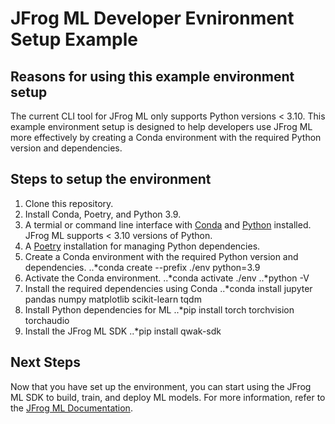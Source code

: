 # JFrog ML Developer Evnironment Setup Example

## Reasons for using this example environment setup
The current CLI tool for JFrog ML only supports Python versions < 3.10. This example environment setup is designed to help developers use JFrog ML more effectively by creating a Conda environment with the required Python version and dependencies.

## Steps to setup the environment
1. Clone this repository.
2. Install Conda, Poetry, and Python 3.9.
3. A termial or command line interface with [Conda](https://docs.conda.io/projects/conda/en/latest/user-guide/install/index.html) and [Python](https://www.python.org/downloads/) installed. JFrog ML supports < 3.10 versions of Python.
4. A [Poetry](https://python-poetry.org/docs/) installation for managing Python dependencies.
5. Create a Conda environment with the required Python version and dependencies.
..*conda create --prefix ./env python=3.9
6. Activate the Conda environment.
..*conda activate ./env
..*python -V
7. Install the required dependencies using Conda
..*conda install jupyter pandas numpy matplotlib scikit-learn tqdm
8. Install Python dependencies for ML
..*pip install torch torchvision torchaudio
9. Install the JFrog ML SDK 
..*pip install qwak-sdk

## Next Steps
Now that you have set up the environment, you can start using the JFrog ML SDK to build, train, and deploy ML models. For more information, refer to the [JFrog ML Documentation](https://docs.qwak.com/docs/introduction).
